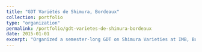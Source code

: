 ```yaml
---
title: "GDT Variétés de Shimura, Bordeaux"
collection: portfolio
type: "organization"
permalink: /portfolio/gdt-varietes-de-shimura-bordeaux
date: 2015-01-01
excerpt: "Organized a semester-long GDT on Shimura Varieties at IMB, Bordeaux."
---
```

